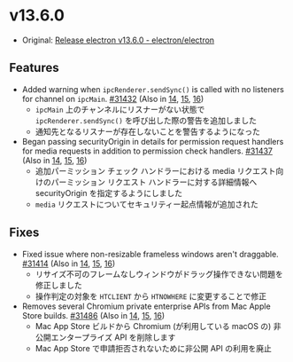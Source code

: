 # v13.6.0

- Original: [Release electron v13.6.0 - electron/electron](https://github.com/electron/electron/releases/tag/v13.6.0)

## Features

- Added warning when `ipcRenderer.sendSync()` is called with no listeners for channel on `ipcMain`. [#31432](https://github.com/electron/electron/pull/31432) (Also in [14](https://github.com/electron/electron/pull/31433), [15](https://github.com/electron/electron/pull/31434), [16](https://github.com/electron/electron/pull/31435))
  - `ipcMain` 上のチャンネルにリスナーがない状態で `ipcRenderer.sendSync()` を呼び出した際の警告を追加しました
  - 通知先となるリスナーが存在しないことを警告するようになった
- Began passing securityOrigin in details for permission request handlers for media requests in addition to permission check handlers. [#31437](https://github.com/electron/electron/pull/31437) (Also in [14](https://github.com/electron/electron/pull/31436), [15](https://github.com/electron/electron/pull/31417), [16](https://github.com/electron/electron/pull/31416))
  - 追加パーミッション チェック ハンドラーにおける media リクエスト向けのパーミッション リクエスト ハンドラーに対する詳細情報へ securityOrigin を指定するようにしました
  - `media` リクエストについてセキュリティー起点情報が追加された

## Fixes

- Fixed issue where non-resizable frameless windows aren't draggable. [#31414](https://github.com/electron/electron/pull/31414) (Also in [14](https://github.com/electron/electron/pull/31298), [15](https://github.com/electron/electron/pull/31299), [16](https://github.com/electron/electron/pull/31300))
  - リサイズ不可のフレームなしウィンドウがドラッグ操作できない問題を修正しました
  - 操作判定の対象を `HTCLIENT` から `HTNOWHERE` に変更することで修正
- Removes several Chromium private enterprise APIs from Mac Apple Store builds. [#31486](https://github.com/electron/electron/pull/31486) (Also in [14](https://github.com/electron/electron/pull/31487), [15](https://github.com/electron/electron/pull/31483), [16](https://github.com/electron/electron/pull/31488))
  - Mac App Store ビルドから Chromium (が利用している macOS の) 非公開エンタープライズ API を削除します
  - Mac App Store で申請拒否されないために非公開 API の利用を廃止

